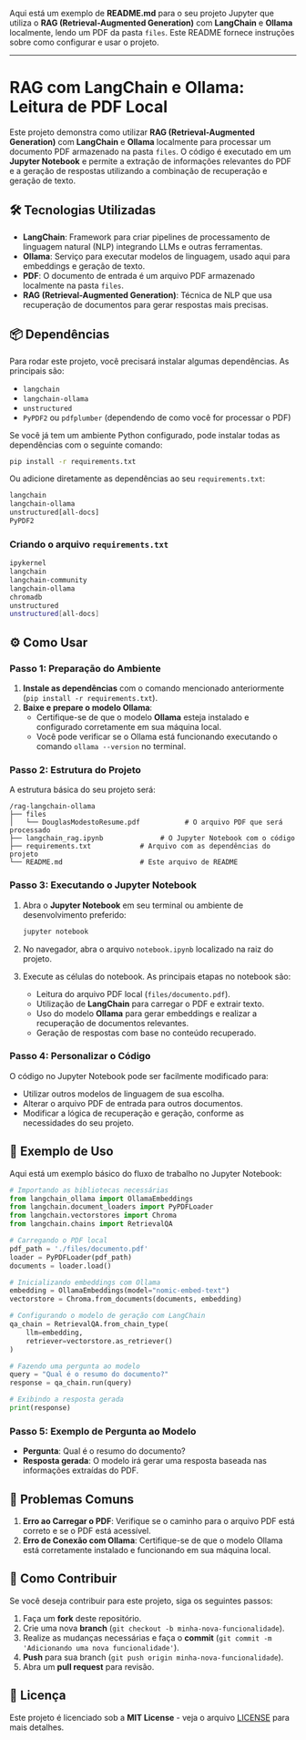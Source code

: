 Aqui está um exemplo de **README.md** para o seu projeto Jupyter que utiliza o **RAG (Retrieval-Augmented Generation)** com **LangChain** e **Ollama** localmente, lendo um PDF da pasta `files`. Este README fornece instruções sobre como configurar e usar o projeto.

---

# RAG com LangChain e Ollama: Leitura de PDF Local

Este projeto demonstra como utilizar **RAG (Retrieval-Augmented Generation)** com **LangChain** e **Ollama** localmente para processar um documento PDF armazenado na pasta `files`. O código é executado em um **Jupyter Notebook** e permite a extração de informações relevantes do PDF e a geração de respostas utilizando a combinação de recuperação e geração de texto.

## 🛠️ Tecnologias Utilizadas

- **LangChain**: Framework para criar pipelines de processamento de linguagem natural (NLP) integrando LLMs e outras ferramentas.
- **Ollama**: Serviço para executar modelos de linguagem, usado aqui para embeddings e geração de texto.
- **PDF**: O documento de entrada é um arquivo PDF armazenado localmente na pasta `files`.
- **RAG (Retrieval-Augmented Generation)**: Técnica de NLP que usa recuperação de documentos para gerar respostas mais precisas.

## 📦 Dependências

Para rodar este projeto, você precisará instalar algumas dependências. As principais são:

- `langchain`
- `langchain-ollama`
- `unstructured`
- `PyPDF2` ou `pdfplumber` (dependendo de como você for processar o PDF)

Se você já tem um ambiente Python configurado, pode instalar todas as dependências com o seguinte comando:

```bash
pip install -r requirements.txt
```

Ou adicione diretamente as dependências ao seu `requirements.txt`:

```txt
langchain
langchain-ollama
unstructured[all-docs]
PyPDF2
```

### Criando o arquivo `requirements.txt`

```bash
ipykernel
langchain
langchain-community
langchain-ollama
chromadb
unstructured
unstructured[all-docs]
```

## ⚙️ Como Usar

### Passo 1: Preparação do Ambiente

1. **Instale as dependências** com o comando mencionado anteriormente (`pip install -r requirements.txt`).
2. **Baixe e prepare o modelo Ollama**:
   - Certifique-se de que o modelo **Ollama** esteja instalado e configurado corretamente em sua máquina local.
   - Você pode verificar se o Ollama está funcionando executando o comando `ollama --version` no terminal.

### Passo 2: Estrutura do Projeto

A estrutura básica do seu projeto será:

```
/rag-langchain-ollama
├── files
│   └── DouglasModestoResume.pdf           # O arquivo PDF que será processado
├── langchain_rag.ipynb              # O Jupyter Notebook com o código
├── requirements.txt            # Arquivo com as dependências do projeto
└── README.md                   # Este arquivo de README
```

### Passo 3: Executando o Jupyter Notebook

1. Abra o **Jupyter Notebook** em seu terminal ou ambiente de desenvolvimento preferido:

   ```bash
   jupyter notebook
   ```

2. No navegador, abra o arquivo `notebook.ipynb` localizado na raiz do projeto.

3. Execute as células do notebook. As principais etapas no notebook são:
   - Leitura do arquivo PDF local (`files/documento.pdf`).
   - Utilização de **LangChain** para carregar o PDF e extrair texto.
   - Uso do modelo **Ollama** para gerar embeddings e realizar a recuperação de documentos relevantes.
   - Geração de respostas com base no conteúdo recuperado.

### Passo 4: Personalizar o Código

O código no Jupyter Notebook pode ser facilmente modificado para:
- Utilizar outros modelos de linguagem de sua escolha.
- Alterar o arquivo PDF de entrada para outros documentos.
- Modificar a lógica de recuperação e geração, conforme as necessidades do seu projeto.

## 📄 Exemplo de Uso

Aqui está um exemplo básico do fluxo de trabalho no Jupyter Notebook:

```python
# Importando as bibliotecas necessárias
from langchain_ollama import OllamaEmbeddings
from langchain.document_loaders import PyPDFLoader
from langchain.vectorstores import Chroma
from langchain.chains import RetrievalQA

# Carregando o PDF local
pdf_path = './files/documento.pdf'
loader = PyPDFLoader(pdf_path)
documents = loader.load()

# Inicializando embeddings com Ollama
embedding = OllamaEmbeddings(model="nomic-embed-text")
vectorstore = Chroma.from_documents(documents, embedding)

# Configurando o modelo de geração com LangChain
qa_chain = RetrievalQA.from_chain_type(
    llm=embedding,
    retriever=vectorstore.as_retriever()
)

# Fazendo uma pergunta ao modelo
query = "Qual é o resumo do documento?"
response = qa_chain.run(query)

# Exibindo a resposta gerada
print(response)
```

### Passo 5: Exemplo de Pergunta ao Modelo

- **Pergunta**: Qual é o resumo do documento?
- **Resposta gerada**: O modelo irá gerar uma resposta baseada nas informações extraídas do PDF.

## 🚧 Problemas Comuns

1. **Erro ao Carregar o PDF**: Verifique se o caminho para o arquivo PDF está correto e se o PDF está acessível.
2. **Erro de Conexão com Ollama**: Certifique-se de que o modelo Ollama está corretamente instalado e funcionando em sua máquina local.

## 🔧 Como Contribuir

Se você deseja contribuir para este projeto, siga os seguintes passos:

1. Faça um **fork** deste repositório.
2. Crie uma nova **branch** (`git checkout -b minha-nova-funcionalidade`).
3. Realize as mudanças necessárias e faça o **commit** (`git commit -m 'Adicionando uma nova funcionalidade'`).
4. **Push** para sua branch (`git push origin minha-nova-funcionalidade`).
5. Abra um **pull request** para revisão.

## 📝 Licença

Este projeto é licenciado sob a **MIT License** - veja o arquivo [LICENSE](LICENSE) para mais detalhes.
